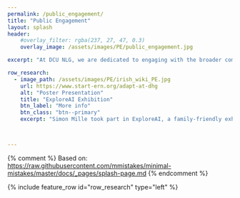 ```yaml
---
permalink: /public_engagement/
title: "Public Engagement"
layout: splash
header:
    #overlay_filter: rgba(237, 27, 47, 0.3)
    overlay_image: /assets/images/PE/public_engagement.jpg

excerpt: "At DCU NLG, we are dedicated to engaging with the broader community and fostering meaningful interactions beyond the academic sphere. Our public engagement activities are designed to bridge the gap between our research endeavours and the public, creating a space for knowledge exchange, collaboration, and shared enthusiasm for natural language processing and artificial intelligence."

row_research:
  - image_path: /assets/images/PE/irish_wiki_PE.jpg
    url: https://www.start-ern.org/adapt-at-dhg
    alt: "Poster Presentation"
    title: "ExploreAI Exhibition"
    btn_label: "More info"
    btn_class: "btn--primary"
    excerpt: "Simon Mille took part in ExploreAI, a family-friendly exhibition open to the public during European Researchers’ Night. He introduced a tool designed to aid Irish speakers in contributing to Vicipéid (the Irish Wikipedia). This tool generates concise, editable text for new Wikipedia pages without the use of large language models like GPT, employing a rule-based approach that captures the intricacies of the Irish language."



---
```

{% comment %}
Based on: https://raw.githubusercontent.com/mmistakes/minimal-mistakes/master/docs/_pages/splash-page.md
{% endcomment %}


{% include feature_row id="row_research" type="left" %}


